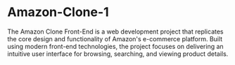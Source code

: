 # Amazon-Clone-1
The Amazon Clone Front-End is a web development project that replicates the core design and functionality of Amazon's e-commerce platform. Built using modern front-end technologies, the project focuses on delivering an intuitive user interface for browsing, searching, and viewing product details. 
